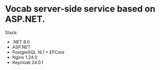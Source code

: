 # Vocab server-side service based on ASP.NET.
Stack:
<ul>
  <li>.NET 8.0</li>
  <li>ASP.NET</li>
  <li>PostgreSQL 16.1 + EFCore</li>
  <li>Nginx 1.24.0</li>
  <li>Keycloak 24.0.1</li>
</ul>